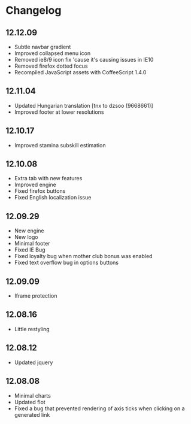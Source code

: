 Changelog
=========

12.12.09
--------
* Subtle navbar gradient
* Improved collapsed menu icon
* Removed ie8/9 icon fix 'cause it's causing issues in IE10
* Removed firefox dotted focus
* Recompiled JavaScript assets with CoffeeScript 1.4.0

12.11.04
--------
* Updated Hungarian translation [tnx to dzsoo (9668661)]
* Improved footer at lower resolutions

12.10.17
--------
* Improved stamina subskill estimation

12.10.08
--------
* Extra tab with new features
* Improved engine
* Fixed firefox buttons
* Fixed English localization issue

12.09.29
--------
* New engine
* New logo
* Minimal footer
* Fixed IE Bug
* Fixed loyalty bug when mother club bonus was enabled
* Fixed text overflow bug in options buttons

12.09.09
--------
* Iframe protection

12.08.16
--------
* Little restyling

12.08.12
--------
* Updated jquery

12.08.08
--------
* Minimal charts
* Updated flot
* Fixed a bug that prevented rendering of axis ticks when clicking on a generated link
